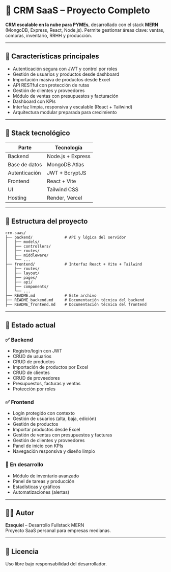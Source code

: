 
# 🚀 CRM SaaS – Proyecto Completo

**CRM escalable en la nube para PYMEs**, desarrollado con el stack **MERN** (MongoDB, Express, React, Node.js). Permite gestionar áreas clave: ventas, compras, inventario, RRHH y producción.

---

## 📌 Características principales

- Autenticación segura con JWT y control por roles
- Gestión de usuarios y productos desde dashboard
- Importación masiva de productos desde Excel
- API RESTful con protección de rutas
- Gestión de clientes y proveedores
- Módulo de ventas con presupuestos y facturación
- Dashboard con KPIs
- Interfaz limpia, responsiva y escalable (React + Tailwind)
- Arquitectura modular preparada para crecimiento

---

## 🧱 Stack tecnológico

| Parte         | Tecnología         |
|---------------|--------------------|
| Backend       | Node.js + Express  |
| Base de datos | MongoDB Atlas      |
| Autenticación | JWT + BcryptJS     |
| Frontend      | React + Vite       |
| UI            | Tailwind CSS       |
| Hosting       | Render, Vercel     |

---

## 📁 Estructura del proyecto

```
crm-saas/
├── backend/              # API y lógica del servidor
│   ├── models/
│   ├── controllers/
│   ├── routes/
│   ├── middleware/
│   └── ...
├── frontend/             # Interfaz React + Vite + Tailwind
│   ├── routes/
│   ├── layout/
│   ├── pages/
│   ├── api/
│   ├── components/
│   └── ...
├── README.md             # Este archivo
├── README_backend.md     # Documentación técnica del backend
├── README_frontend.md    # Documentación técnica del frontend
```

---

## 🚦 Estado actual

### ✅ Backend
- Registro/login con JWT
- CRUD de usuarios
- CRUD de productos
- Importación de productos por Excel
- CRUD de clientes
- CRUD de proveedores
- Presupuestos, facturas y ventas
- Protección por roles

### ✅ Frontend
- Login protegido con contexto
- Gestión de usuarios (alta, baja, edición)
- Gestión de productos
- Importar productos desde Excel
- Gestión de ventas con presupuestos y facturas
- Gestión de clientes y proveedores
- Panel de inicio con KPIs
- Navegación responsiva y diseño limpio

### 🧩 En desarrollo
- Módulo de inventario avanzado
- Panel de tareas y producción
- Estadísticas y gráficos
- Automatizaciones (alertas)

---

## 🧑‍💻 Autor

**Ezequiel** – Desarrollo Fullstack MERN  
Proyecto SaaS personal para empresas medianas.

---

## 📄 Licencia

Uso libre bajo responsabilidad del desarrollador.
